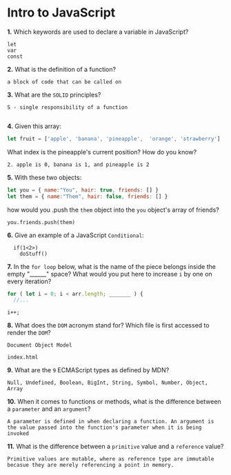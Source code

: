 # Intro to JavaScript

**1.** Which keywords are used to declare a variable in JavaScript?
<!-- enter you answer in the space below -->
```
let
var
const
```
**2.** What is the definition of a function?
<!-- enter you answer in the space below -->
```
a block of code that can be called on
```
**3.** What are the `SOLID` principles?
<!-- enter you answer in the space below -->
```
S - single responsibility of a function


```
**4.** Given this array: 
```js
let fruit = ['apple', 'banana', 'pineapple',  'orange', 'strawberry']
``` 
What index is the pineapple's current position? How do you know?
<!-- enter you answer in the space below -->
```
2. apple is 0, banana is 1, and pineapple is 2
```
**5.** With these two objects: 
```js
let you = { name:"You", hair: true, friends: [] }
let them = { name:"Them", hair: false, friends: [] }
```
how would you .push the `them` object into the `you` object's array of friends?
<!-- enter you answer in the space below -->
```
you.friends.push(them)
```

**6.** Give an example of a JavaScript `Conditional`:
<!-- enter you answer in the space below -->
```
  if(1<2>)
    doStuff()
```
**7.** In the `for loop` below, what is the name of the piece belongs inside the empty "______" space? What would you put here to increase `i` by one on every iteration?
```js
for ( let i = 0; i < arr.length; _______ ) {
  //...
```
<!-- enter you answer in the space below -->
```
i++;
```
**8.** What does the `DOM` acronym stand for? Which file is first accessed to render the `DOM`?
<!-- enter you answer in the space below -->
```
Document Object Model

index.html
```

**9.** What are the `9` ECMAScript types as defined by MDN?
<!-- enter you answer in the space below -->
```
Null, Undefined, Boolean, BigInt, String, Symbol, Number, Object, Array
```
**10.** When it comes to functions or methods, what is the difference between a `parameter` and an `argument`?
<!-- enter you answer in the space below -->
```
A parameter is defined in when declaring a function. An argument is the value passed into the function's parameter when it is being invoked
```
**11.** What is the difference between a `primitive` value and a `reference` value?
<!-- enter you answer in the space below -->
```
Primitive values are mutable, where as reference type are immutable becasue they are merely referencing a point in memory.
```